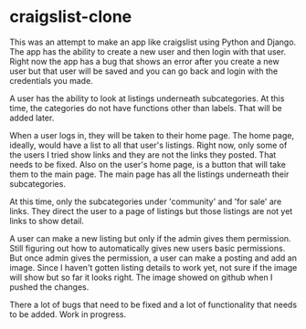 # craigslist-clone
This was an attempt to make an app like craigslist using Python and Django. The app has the ability to create a new user and then login with that user. Right now the app has a bug that shows an error after you create a new user but that user will be saved and you can go back and login with the credentials you made.

A user has the ability to look at listings underneath subcategories. At this time, the categories do not have functions other than labels. That will be added later.

When a user logs in, they will be taken to their home page. The home page, ideally, would have a list to all that user's listings. Right now, only some of the users I tried show links and they are not the links they posted. That needs to be fixed. Also on  the user's home page, is a button that will take them to the main page. The main page has all the listings underneath their subcategories.

At this time, only the subcategories under 'community' and 'for sale' are links. They direct the user to a page of listings but those listings are not yet links to show detail.

A user can make a new listing but only if the admin gives them permission. Still figuring out how to automatically gives new users basic permissions. But once admin gives the permission, a user can make a posting and add an image. Since I haven't gotten listing details to work yet, not sure if the image will show but so far it looks right. The image showed on github when I pushed the changes.

There a lot of bugs that need to be fixed and a lot of functionality that needs to be added. Work in progress.
